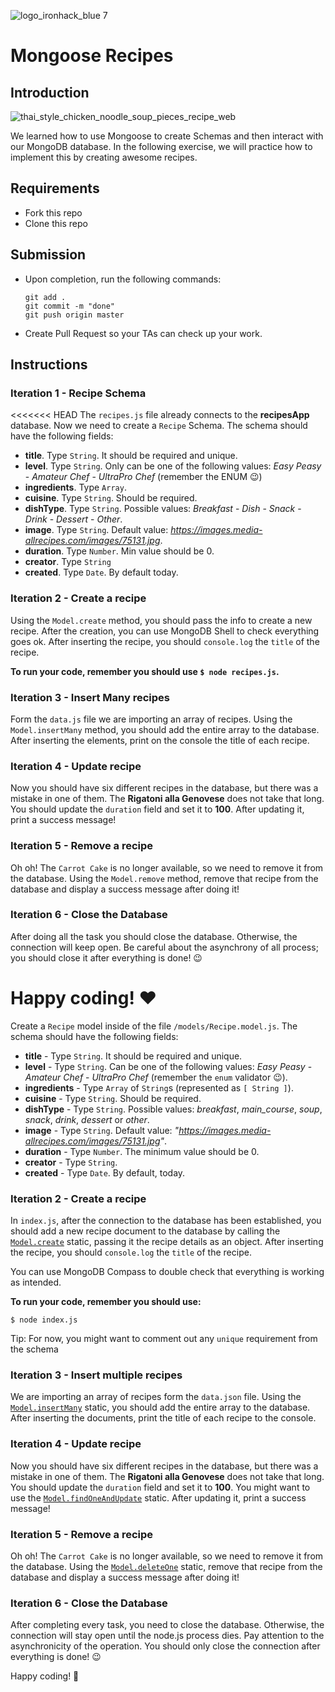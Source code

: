 ![logo_ironhack_blue 7](https://user-images.githubusercontent.com/23629340/40541063-a07a0a8a-601a-11e8-91b5-2f13e4e6b441.png)

# Mongoose Recipes

## Introduction

![thai_style_chicken_noodle_soup_pieces_recipe_web](https://user-images.githubusercontent.com/23629340/38369283-ac1bda62-38e7-11e8-9c9b-d9df623f1bc3.jpg)


We learned how to use Mongoose to create Schemas and then interact with our MongoDB database. In the following exercise, we will practice how to implement this by creating awesome recipes.

## Requirements

- Fork this repo
- Clone this repo

## Submission

- Upon completion, run the following commands:

  ```
  git add .
  git commit -m "done"
  git push origin master
  ```

- Create Pull Request so your TAs can check up your work.


## Instructions

### Iteration 1 - Recipe Schema

<<<<<<< HEAD
The `recipes.js` file already connects to the **recipesApp** database. Now we need to create a `Recipe` Schema. The schema should have the following fields:

- **title**. Type `String`. It should be required and unique.
- **level**. Type `String`. Only can be one of the following values: *Easy Peasy* - *Amateur Chef* - *UltraPro Chef* (remember the ENUM :wink:)
- **ingredients**. Type `Array`.
- **cuisine**. Type `String`. Should be required.
- **dishType**. Type `String`. Possible values: *Breakfast* - *Dish* - *Snack* - *Drink* - *Dessert* - *Other*.
- **image**. Type `String`. Default value: *https://images.media-allrecipes.com/images/75131.jpg*.
- **duration**. Type `Number`. Min value should be 0.
- **creator**. Type `String`
- **created**. Type `Date`. By default today.

### Iteration 2 - Create a recipe

Using the `Model.create` method, you should pass the info to create a new recipe. After the creation, you can use MongoDB Shell to check everything goes ok. After inserting the recipe, you should `console.log` the `title` of the recipe.

**To run your code, remember you should use `$ node recipes.js`.**

### Iteration 3 - Insert Many recipes

Form the `data.js` file we are importing an array of recipes. Using the `Model.insertMany` method, you should add the entire array to the database. After inserting the elements, print on the console the title of each recipe.

### Iteration 4 - Update recipe

Now you should have six different recipes in the database, but there was a mistake in one of them. The **Rigatoni alla Genovese** does not take that long. You should update the `duration` field and set it to **100**. After updating it, print a success message!

### Iteration 5 - Remove a recipe

Oh oh! The `Carrot Cake` is no longer available, so we need to remove it from the database. Using the `Model.remove` method, remove that recipe from the database and display a success message after doing it!

### Iteration 6 - Close the Database

After doing all the task you should close the database. Otherwise, the connection will keep open. Be careful about the asynchrony of all process; you should close it after everything is done! :wink:


Happy coding! :heart:
=======
Create a `Recipe` model inside of the file `/models/Recipe.model.js`. The schema should have the following fields:

- **title** - Type `String`. It should be required and unique.
- **level** - Type `String`. Can be one of the following values: _Easy Peasy_ - _Amateur Chef_ - _UltraPro Chef_ (remember the `enum` validator :wink:).
- **ingredients** - Type `Array` of `String`s (represented as `[ String ]`).
- **cuisine** - Type `String`. Should be required.
- **dishType** - Type `String`. Possible values: _breakfast_, _main_course_, _soup_, _snack_, _drink_, _dessert_ or _other_.
- **image** - Type `String`. Default value: _"https://images.media-allrecipes.com/images/75131.jpg"_.
- **duration** - Type `Number`. The minimum value should be 0.
- **creator** - Type `String`.
- **created** - Type `Date`. By default, today.

### Iteration 2 - Create a recipe

In `index.js`, after the connection to the database has been established, you should add a new recipe document to the database by calling the [`Model.create`](https://mongoosejs.com/docs/api.html#model_Model.create) static, passing it the recipe details as an object. After inserting the recipe, you should `console.log` the `title` of the recipe.

You can use MongoDB Compass to double check that everything is working as intended.

**To run your code, remember you should use:**

```shell
$ node index.js
```

Tip: For now, you might want to comment out any `unique` requirement from the schema

### Iteration 3 - Insert multiple recipes

We are importing an array of recipes form the `data.json` file. Using the [`Model.insertMany`](https://mongoosejs.com/docs/api.html#model_Model.insertMany) static, you should add the entire array to the database. After inserting the documents, print the title of each recipe to the console.

### Iteration 4 - Update recipe

Now you should have six different recipes in the database, but there was a mistake in one of them. The **Rigatoni alla Genovese** does not take that long. You should update the `duration` field and set it to **100**. You might want to use the [`Model.findOneAndUpdate`](https://mongoosejs.com/docs/api.html#model_Model.findOneAndUpdate) static. After updating it, print a success message!

### Iteration 5 - Remove a recipe

Oh oh! The `Carrot Cake` is no longer available, so we need to remove it from the database. Using the [`Model.deleteOne`](https://mongoosejs.com/docs/api.html#model_Model.deleteOne) static, remove that recipe from the database and display a success message after doing it!

### Iteration 6 - Close the Database

After completing every task, you need to close the database. Otherwise, the connection will stay open until the node.js process dies. Pay attention to the asynchronicity of the operation. You should only close the connection after everything is done! :wink:

Happy coding! 💙

